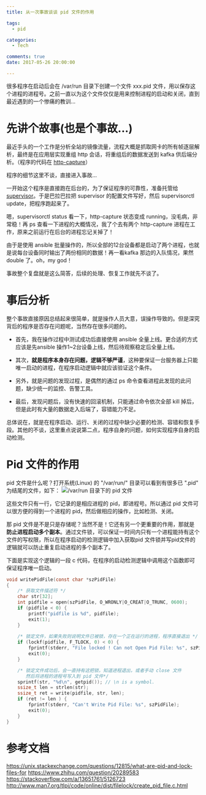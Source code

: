 ```yaml
---
title: 从一次事故谈谈 pid 文件的作用

tags:
  - pid

categories:
  - Tech

comments: true
date: 2017-05-26 20:00:00

---
```


很多程序在启动后会在 /var/run 目录下创建一个文件 xxx.pid 文件，用以保存这个进程的进程号。之前一直以为这个文件仅仅是用来控制进程的启动和关闭，直到最近遇到的一个惨痛的教训...

# 先讲个故事(也是个事故...)
最近手头的一个工作是分析全站的镜像流量，流程大概是抓取网卡的所有帧逐层解析，最终是在应用层实现重组 http 会话，将重组后的数据发送到 kafka 供后端分析。（程序的代码在 [http-capture](https://github.com/zhai3516/http_capture)）

程序的细节这里不谈，直接进入事故...

一开始这个程序是直接跑在后台的，为了保证程序的可靠性，准备托管给 [supervisor](https://github.com/Supervisor/supervisor)。于是巴拉巴拉把 supervisor 的配置文件写好，然后 supervisorctl update，把程序跑起来了。

嗯，supervisorctl status 看一下，http-capture 状态变成 running，没毛病，非常稳！再 ps 查看一下进程的大概情况，我了个去有两个 http-capture 进程在工作，原来之前运行在后台的进程忘记关掉了！

由于是使用 ansible 批量操作的，所以全部的12台设备都是启动了两个进程，也就是说每台设备同时输出了两份相同的数据！再一看kafka 那边的入队情况，果然 double 了。oh，my god！

事故整个复盘就是这么简答，后续的处理、恢复工作就先不谈了。

# 事后分析
整个事故直接原因总结起来很简单，就是操作人员大意，误操作导致的。但是深究背后的程序是否存在问题呢，当然存在很多问题的。

- 首先，我在操作过程中测试成功后直接使用 ansible 全量上线。更合适的方式应该是先ansible 操作1~2台设备上线，然后待观察稳定后全量上线。

- 其次，**就是程序本身存在问题，逻辑不够严谨**，这种要保证一台服务器上只能唯一启动的进程，在程序启动逻辑中就应该验证这个条件。

- 另外，就是问题的发现过程，是偶然的通过 ps 命令查看进程此发现的此问题，缺少统一的监控、告警工具。

- 最后，发现问题后，没有快速的回滚机制，只能通过命令依次全部 kill 掉后，但是此时有大量的数据走入后端了，容错能力不足。

总体说在，就是在程序启动、运行、关闭的过程中缺少必要的检测、容错和恢复手段。其他的不谈，这里重点说说第二点，程序自身的问题，如何实现程序自身的启动检测。

# Pid 文件的作用
pid 文件是什么呢？打开系统(Linux) 的 "/var/run/" 目录可以看到有很多已 ".pid"  为结尾的文件，如下：
![/var/run 目录下的 pid 文件](http://om2dgc3yh.bkt.clouddn.com/pid-blog-1.jpeg)

这些文件只有一行，它记录的是相应进程的 pid，即进程号。所以通过 pid 文件可以很方便的得到一个进程的 pid，然后做相应的操作，比如检测、关闭。

那 pid 文件是不是只是存储呢？当然不是！它还有另一个更重要的作用，那就是**防止进程启动多个副本**。通过文件锁，可以保证一时间内只有一个进程能持有这个文件的写权限，所以在程序启动的检测逻辑中加入获取pid 文件锁并写pid文件的逻辑就可以防止重复启动进程的多个副本了。

下面是实现这个逻辑的一段 c 代码，在程序的启动检测逻辑中调用这个函数即可保证程序唯一启动。

```c
void writePidFile(const char *szPidFile)
{
    /* 获取文件描述符 */
    char str[32];
    int pidfile = open(szPidFile, O_WRONLY|O_CREAT|O_TRUNC, 0600);
    if (pidfile < 0) {
        printf("pidfile is %d", pidfile);
        exit(1);
    }
   
    /* 锁定文件，如果失败则说明文件已被锁，存在一个正在运行的进程，程序直接退出 */
    if (lockf(pidfile, F_TLOCK, 0) < 0) {
        fprintf(stderr, "File locked ! Can not Open Pid File: %s", szPidFile);
        exit(0);
    }

    /* 锁定文件成功后，会一直持有这把锁，知道进程退出，或者手动 close 文件
       然后将进程的进程号写入到 pid 文件*/
    sprintf(str, "%d\n", getpid()); // \n is a symbol.
    ssize_t len = strlen(str);
    ssize_t ret = write(pidfile, str, len);
    if (ret != len ) {
        fprintf(stderr, "Can't Write Pid File: %s", szPidFile);
        exit(0);
    }
}
```

# 参考文档
https://unix.stackexchange.com/questions/12815/what-are-pid-and-lock-files-for
https://www.zhihu.com/question/20289583
https://stackoverflow.com/a/13651761/5126723
http://www.man7.org/tlpi/code/online/dist/filelock/create_pid_file.c.html

